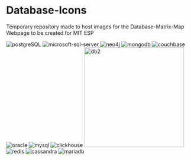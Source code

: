 # Database-Icons
Temporary repository made to host images for the Database-Matrix-Map Webpage to be created for MIT ESP

![postgreSQL](https://github.com/oshani-jayawardane/Database-Icons/assets/66548835/edd1d9be-2161-445a-ae8f-557871454b82)
![microsoft-sql-server](https://github.com/oshani-jayawardane/Database-Icons/assets/66548835/ec97c86b-0d40-4ee1-9e7c-ecbda3489a44)
![neo4j](https://github.com/oshani-jayawardane/Database-Icons/assets/66548835/a0ce5c32-16c6-468a-9c0a-fd73215654fb)
![mongodb](https://github.com/oshani-jayawardane/Database-Icons/assets/66548835/6d148589-f962-4ed7-a24e-ac9eb7e77dc2)
![couchbase](https://github.com/oshani-jayawardane/Database-Icons/assets/66548835/08648830-6ac3-472f-8b89-40b625869100)
![oracle](https://github.com/oshani-jayawardane/Database-Icons/assets/66548835/ca3e6561-32d5-4120-b112-69c13b959e91)
![mysql](https://github.com/oshani-jayawardane/Database-Icons/assets/66548835/de476516-9fce-4b4e-a430-413d70e05fab)
![clickhouse](https://github.com/oshani-jayawardane/Database-Icons/assets/66548835/654251fe-e4f2-46a7-bf51-aa4910c0c96b)
<img width="270" alt="db2" src="https://github.com/oshani-jayawardane/Database-Icons/assets/66548835/942d6191-d503-4a7f-890f-4dfd4c07d81b">
![redis](https://github.com/oshani-jayawardane/Database-Icons/assets/66548835/664a9ee9-70e9-4417-b62c-fb5cc99f4b7d)
![cassandra](https://github.com/oshani-jayawardane/Database-Icons/assets/66548835/b24816df-e269-47af-8016-01e81a73d495)
![mariadb](https://github.com/oshani-jayawardane/Database-Icons/assets/66548835/fad6bcd0-6441-45fd-a040-0c7353099eaa)

